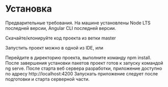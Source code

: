 # Установка
Предварительные требования.
На машине установлены Node LTS последней версии, Angular CLI последней версии.

Скачайте/клонируйте код проекта из ветки master

Запустить проект можно в одной из IDE, или

Перейдите в директорию проекта,  выполните команду npm install.
После завершения установки пакетов проект готов к запуску командой ng serve.
После старта веб сервера разработки, приложение доступно по адресу http://localhost:4200
Запускать приложение следует после подготовки и старта серверной части.


